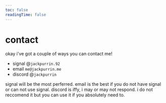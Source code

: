 ```yaml
---
toc: false
readingTime: false
---
```


# contact

okay i've got a couple of ways you can contact me!

- signal @`jackpurrin.92`
- email `me@jackpurrin.me`
- discord @`jackpurrin`

signal will be the most perferred.
email is the best if you do not have signal or can not use signal.
discord is iffy, i may or may not respond. i do not reccomend it but you can use it if you absolutely need to. 